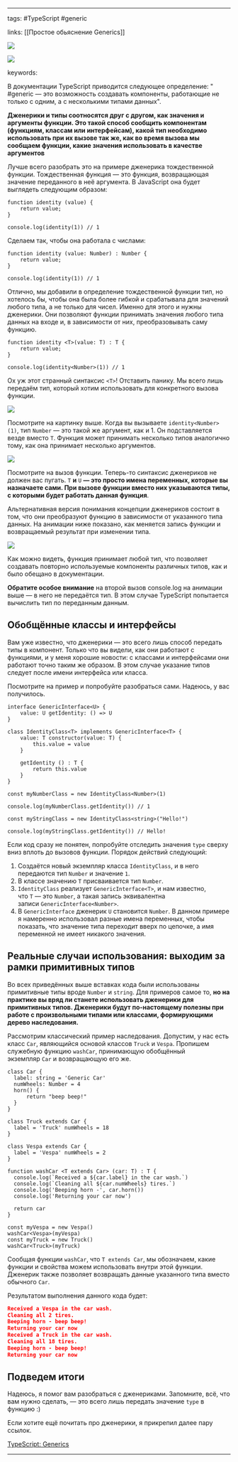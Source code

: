 ____

tags: #TypeScript #generic 

links: [[Простое обьяснение Generics]]

![](https://www.youtube.com/watch?v=Q5YPUIFqijQ)

![](https://www.youtube.com/watch?v=_oilipTMJ5Y)

keywords:

В документации TypeScript приводится следующее определение: " #generic  — это возможность создавать компоненты, работающие не только с одним, а с несколькими типами данных".

**Дженерики и типы соотносятся друг с другом, как значения и аргументы функции. Это такой способ сообщить компонентам (функциям, классам или интерфейсам), какой тип необходимо использовать при их вызове так же, как во время вызова мы сообщаем функции, какие значения использовать в качестве аргументов**

Лучше всего разобрать это на примере дженерика тождественной функции. Тождественная функция — это функция, возвращающая значение переданного в неё аргумента. В JavaScript она будет выглядеть следующим образом:

```tsx
function identity (value) { 
	return value; 
} 

console.log(identity(1)) // 1
```

Сделаем так, чтобы она работала с числами:

```tsx
function identity (value: Number) : Number { 
	return value; 
} 

console.log(identity(1)) // 1
```

Отлично, мы добавили в определение тождественной функции тип, но хотелось бы, чтобы она была более гибкой и срабатывала для значений любого типа, а не только для чисел. Именно для этого и нужны дженерики. Они позволяют функции принимать значения любого типа данных на входе и, в зависимости от них, преобразовывать саму функцию.

```tsx
function identity <T>(value: T) : T { 
	return value; 
} 

console.log(identity<Number>(1)) // 1
```

Ох уж этот странный синтаксис `<T>`! Отставить панику. Мы всего лишь передаём тип, который хотим использовать для конкретного вызова функции.

![](https://habrastorage.org/r/w1560/webt/t4/iw/um/t4iwumpqdrscps6mcei9qjfc6ug.png)

Посмотрите на картинку выше. Когда вы вызываете `identity<Number>(1)`, тип `Number` — это такой же аргумент, как и 1. Он подставляется везде вместо `T`. Функция может принимать несколько типов аналогично тому, как она принимает несколько аргументов.

![](https://habrastorage.org/r/w1560/webt/oc/9z/yc/oc9zycadxccq1txecvuclkwgfqa.png)

Посмотрите на вызов функции. Теперь-то синтаксис дженериков не должен вас пугать. `T` **и** `U` **— это просто имена переменных, которые вы назначаете сами. При вызове функции вместо них указываются типы, с которыми будет работать данная функция**.

Альтернативная версия понимания концепции дженериков состоит в том, что они преобразуют функцию в зависимости от указанного типа данных. На анимации ниже показано, как меняется запись функции и возвращаемый результат при изменении типа.

![](https://habrastorage.org/getpro/habr/post_images/e46/0b8/821/e460b88216a1d8c217b256c91a931eac.gif)

Как можно видеть, функция принимает любой тип, что позволяет создавать повторно используемые компоненты различных типов, как и было обещано в документации.

**Обратите особое внимание** на второй вызов console.log на анимации выше — в него не передаётся тип. В этом случае TypeScript попытается вычислить тип по переданным данным.

## Обобщённые классы и интерфейсы

Вам уже известно, что дженерики — это всего лишь способ передать типы в компонент. Только что вы видели, как они работают с функциями, и у меня хорошие новости: с классами и интерфейсами они работают точно таким же образом. В этом случае указание типов следует после имени интерфейса или класса.

Посмотрите на пример и попробуйте разобраться сами. Надеюсь, у вас получилось.
~~~tsx
interface GenericInterface<U> { 
	value: U getIdentity: () => U 
} 

class IdentityClass<T> implements GenericInterface<T> { 
	value: T constructor(value: T) { 
		this.value = value 
	} 
	
	getIdentity () : T { 
		return this.value 
	} 
} 

const myNumberClass = new IdentityClass<Number>(1) 

console.log(myNumberClass.getIdentity()) // 1 

const myStringClass = new IdentityClass<string>("Hello!") 

console.log(myStringClass.getIdentity()) // Hello!
~~~

Если код сразу не понятен, попробуйте отследить значения `type` сверху вниз вплоть до вызовов функции. Порядок действий следующий:

1. Создаётся новый экземпляр класса `IdentityClass`, и в него передаются тип `Number` и значение `1`.
2. В классе значению `T` присваивается тип `Number`.
3. `IdentityClass` реализует `GenericInterface<T>`, и нам известно, что `T` — это `Number`, а такая запись эквивалентна записи `GenericInterface<Number>`.
4. В `GenericInterface` дженерик `U` становится `Number`. В данном примере я намеренно использовал разные имена переменных, чтобы показать, что значение типа переходит вверх по цепочке, а имя переменной не имеет никакого значения.

## Реальные случаи использования: выходим за рамки примитивных типов

Во всех приведённых выше вставках кода были использованы примитивные типы вроде `Number` и `string`. Для примеров самое то, **но на практике вы вряд ли станете использовать дженерики для примитивных типов. Дженерики будут по-настоящему полезны при работе с произвольными типами или классами, формирующими дерево наследования.**

Рассмотрим классический пример наследования. Допустим, у нас есть класс `Car`, являющийся основой классов `Truck` и `Vespa`. Пропишем служебную функцию `washCar`, принимающую обобщённый экземпляр `Car` и возвращающую его же.

  ```tsx
class Car { 
	label: string = 'Generic Car' 
	numWheels: Number = 4 
	horn() { 
		return "beep beep!" 
	} 
} 

class Truck extends Car { 
	label = 'Truck' numWheels = 18 
} 

class Vespa extends Car { 
	label = 'Vespa' numWheels = 2 
} 

function washCar <T extends Car> (car: T) : T { 
	console.log(`Received a ${car.label} in the car wash.`) 
	console.log(`Cleaning all ${car.numWheels} tires.`) 
	console.log('Beeping horn -', car.horn()) 
	console.log('Returning your car now') 
	
	return car 
} 

const myVespa = new Vespa() 
washCar<Vespa>(myVespa) 
const myTruck = new Truck() 
washCar<Truck>(myTruck)
```
Сообщая функции `washCar`, что `T extends Car`, мы обозначаем, какие функции и свойства можем использовать внутри этой функции. Дженерик также позволяет возвращать данные указанного типа вместо обычного `Car`.

Результатом выполнения данного кода будет:

```json
Received a Vespa in the car wash.
Cleaning all 2 tires.
Beeping horn - beep beep!
Returning your car now
Received a Truck in the car wash.
Cleaning all 18 tires.
Beeping horn - beep beep!
Returning your car now
```

## Подведем итоги

Надеюсь, я помог вам разобраться с дженериками. Запомните, всё, что вам нужно сделать, — это всего лишь передать значение `type` в функцию :)

Если хотите ещё почитать про дженерики, я прикрепил далее пару ссылок.

[TypeScript: Generics](https://www.typescriptlang.org/docs/handbook/generics.html)

_____

